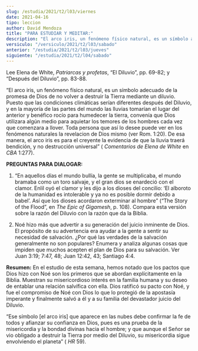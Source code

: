 ```yaml
---
slug: /estudia/2021/t2/l03/viernes
date: 2021-04-16
tipo: leccion
author: David Mendoza
title: "PARA ESTUDIAR Y MEDITAR:"
description: "El arco iris, un fenómeno físico natural, es un símbolo adecuado de la promesa de Dios de no volver a destruir la Tierra mediante un diluvio. Puesto que las condiciones climáticas serían diferentes después del Diluvio, y en la mayoría de las partes del mundo las lluvias tomarían el lugar del anterior y benéfico rocío para humedecer la tierra"
versiculo: "/versiculo/2021/t2/l03/sabado"
anterior: "/estudia/2021/t2/l03/jueves"
siguiente: "/estudia/2021/t2/l04/sabado"
---
```


Lee Elena de White, _Patriarcas y profetas_, “El
Diluvio”, pp. 69-82; y “Después del Diluvio”,
pp. 83-88.


“El arco iris, un fenómeno físico natural, es un
símbolo adecuado de la promesa de Dios de no volver a destruir la
Tierra mediante un diluvio. Puesto que las condiciones climáticas
serían diferentes después del Diluvio, y en la mayoría
de las partes del mundo las lluvias tomarían el lugar del
anterior y benéfico rocío para humedecer la tierra,
convenía que Dios utilizara algún medio para aquietar los
temores de los hombres cada vez que comenzara a llover. Toda persona
que así lo desee puede ver en los fenómenos naturales la
revelacion de Dios mismo (ver Rom. 1:20). De esa manera, el arco iris
es para el creyente la evidencia de que la lluvia traerá
bendición, y no destrucción universal” ( _Comentarios de Elena de White_
en _CBA_ 1:277).


**PREGUNTAS PARA DIALOGAR:**

1.  “En aquellos días el mundo bullía, la gente se
     multiplicaba, el mundo bramaba como un toro salvaje, y el gran dios
     se enardeció con el clamor. Enlil oyó el clamor y les dijo
     a los dioses del concilio: ‘El alboroto de la humanidad es
     intolerable y ya no es posible dormir debido a babel’.
     Así que los dioses acordaron exterminar al hombre”
     (“The Story of the Flood”, en
     _The Epic of Gigamesh_, p. 108). Compara esta versión
     sobre la razón del Diluvio con la razón que da la Biblia.

2.  Noé hizo más que advertir a su generación
     del juicio inminente de Dios. El propósito de su advertencia
     era ayudar a la gente a sentir su necesidad de salvación.
     ¿Por qué las verdades de la salvación generalmente no
     son populares? Enumera y analiza algunas cosas que impiden que
     muchos acepten el plan de Dios para su salvación. Ver Juan
     3:19; 7:47, 48; Juan 12:42, 43; Santiago 4:4.


**Resumen:** En el estudio de esta semana, hemos notado que los
pactos que Dios hizo con Noé son los primeros que se abordan
explícitamente en la Biblia. Muestran su misericordioso
interés en la familia humana y su deseo de entablar una
relación salvífica con ella. Dios ratificó su pacto con
Noé, y fue el compromiso de Noé con Dios lo que lo
protegió de la apostasía imperante y finalmente salvó a
él y a su familia del devastador juicio del Diluvio.


“Ese símbolo [el arco iris] que aparece en las nubes debe
confirmar la fe de todos y afianzar su confianza en Dios, pues es una
prueba de la misericordia y la bondad divinas hacia el hombre; y que
aunque el Señor se vio obligado a destruir la Tierra por medio
del Diluvio, su misericordia sigue envolviendo el planeta” ( _HR_
59).
